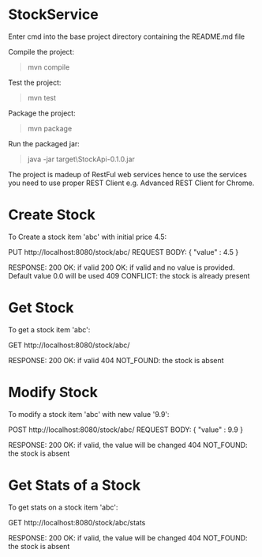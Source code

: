# StockService

Enter cmd into the base project directory containing the README.md file

Compile the project:
> mvn compile

Test the project:
> mvn test

Package the project:
> mvn package

Run the packaged jar:
> java -jar target\StockApi-0.1.0.jar

The project is madeup of RestFul web services hence to use the services you need to use proper REST Client 
e.g. Advanced REST Client for Chrome.

# Create Stock

To Create a stock item 'abc' with initial price 4.5:

PUT http://localhost:8080/stock/abc/
REQUEST BODY:
{
  "value" : 4.5
}

RESPONSE:
200 OK: if valid
200 OK: if valid and no value is provided. Default value 0.0 will be used
409 CONFLICT: the stock is already present

# Get Stock

To get a stock item 'abc':

GET http://localhost:8080/stock/abc/

RESPONSE:
200 OK: if valid
404 NOT_FOUND: the stock is absent

# Modify Stock

To modify a stock item 'abc' with new value '9.9':

POST http://localhost:8080/stock/abc/
REQUEST BODY:
{
  "value" : 9.9
}

RESPONSE:
200 OK: if valid, the value will be changed
404 NOT_FOUND: the stock is absent

# Get Stats of a Stock

To get stats on a stock item 'abc':

GET http://localhost:8080/stock/abc/stats

RESPONSE:
200 OK: if valid, the value will be changed
404 NOT_FOUND: the stock is absent
